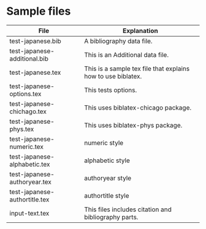 Sample files
=================

| File                          | Explanation                                                  |
|-------------------------------|--------------------------------------------------------------|
| test-japanese.bib             | A bibliography data file.                                    |
| test-japanese-additional.bib  | This is an Additional data file.                             |
| test-japanese.tex             | This is a sample tex file that explains how to use biblatex. |
| test-japanese-options.tex     | This tests options.                                          |
| test-japanese-chichago.tex    | This uses biblatex-chicago package.                          |
| test-japanese-phys.tex        | This uses biblatex-phys package.                             |
| test-japanese-numeric.tex     | numeric style                                                |
| test-japanese-alphabetic.tex  | alphabetic style                                             |
| test-japanese-authoryear.tex  | authoryear style                                             |
| test-japanese-authortitle.tex | authortitle style                                            |
| input-text.tex                | This files includes citation and bibliography parts.         |



